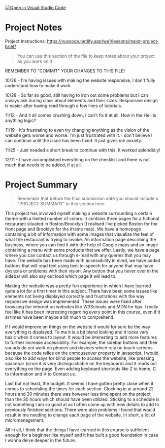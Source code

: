 [![Open in Visual Studio Code](https://classroom.github.com/assets/open-in-vscode-f059dc9a6f8d3a56e377f745f24479a46679e63a5d9fe6f495e02850cd0d8118.svg)](https://classroom.github.com/online_ide?assignment_repo_id=6054085&assignment_repo_type=AssignmentRepo)
# Project Notes

Project Instructions: https://vuxcode.netlify.app/we1/lessons/major-project-brief/

> You can use this section of the file to keep notes about your project as you work on it

REMEMBER TO "COMMIT" YOUR CHANGES TO THIS FILE!

10/26 - I'm having issues with making the website responsive, I don't fully understand how to make it work.

10/28 - So far so good, still having to iron out some problems but I can always ask during class about elements and their sizes. Responsive design is easier after having read through a few lines of tutorials.

11/12 - And it all comes crushing down, I can't fix it at all. How in the Hell is anything logic?

11/19 - It's frustrating to even try changing anything as the vision of the website gets worse and worse. I'm just frustrated with it. I don't believe I can continue until the issue has been fixed. It just gives me anxiety.

11/25 - Just needed a short break to continue with this. It worked splendidly!

12/11 - I have accomplished everything on the checklist and there is not much that needs to be added, if at all.

# Project Summary

> Remember that before the final submission date you should include a "PROJECT SUMMARY" in this section here.

This project has involved myself making a website surrounding a certain theme with a limited number of colors. It contains three pages for a fictional restaurant situated in Boston/Brooklyn (I realised I've picked Boston for the front page and Brooklyn for the iframe map). We have a homepage containing a bit of information with some images that visualize the feel of what the restaurant is trying to invoke. An information page describing the business, where you can find it with the help of Google maps and an image containing a menu with some products that we offer. Lastly, we have a page where you can contact us through e-mail with any queries that you may have. The website has been made with accessibility in mind, we have added buttons that will read text using text-to-speech for anyone that may have dyslexia or problems with their vision. Any button that you hover over in the sidebar will also say out loud which page it will lead to.

Making the website was a pretty fun experience in which I have learned quite a lot for a first timer in this subject. There have been some issues like elements not being displayed correctly and frustrations with the way responsive design was implemented. These issues were fixed after browsing the internet on websites like W3Schools and MDN for tips. I really feel like it has been interesting regarding every point in this course, even if it at times have been maybe a bit much to comprehend.

If I would improve on things on the website it would for sure be the way everything is displayed. To me it is a bit bland looking and it looks very basic when it comes to layout. It would be interesting to add more features to further increase accessibility. For example, the sidebar buttons and their sounds do not work on phones and devices which rely on touch screens because the code relies on the onmouseover property in javascript. I would also like to add ways for blind people to access the website, like pressing spacebar (since it is very distinguishable on the keyboard) and it reads out everything on the page. Even adding keyboard shortcuts like Z to home, C to information and V to Contact us.

Last but not least, the budget. It seems I have gotten pretty close when it comes to scheduling the times for each section. Clocking in at around 22 hours and 30 minutes there was however less time spent on the project than the 30 hours which should have been utilized. Sticking to a schedule is not something I am so good at as I often come up with new details to add to previously finished sections. There were also problems I found that would result in me needing to change each page of the website. In short, a lot of micromanagement.

All in all, I think that the things I have learned in this course is sufficient enough for a beginner like myself and it has built a good foundation in case I wanna delve deeper in the future.
